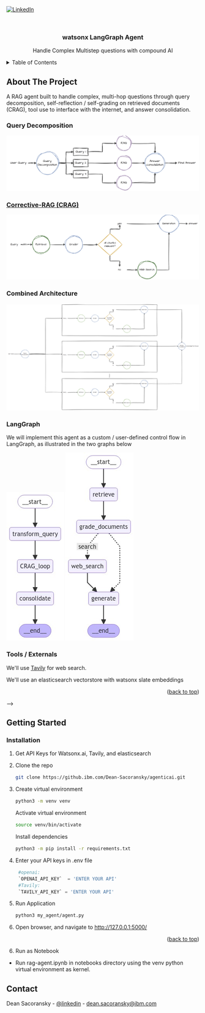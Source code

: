 <!-- Improved compatibility of back to top link: See: https://github.com/othneildrew/Best-README-Template/pull/73 -->
<a id="readme-top"></a>
<!--
*** Thanks for checking out the Best-README-Template. If you have a suggestion
*** that would make this better, please fork the repo and create a pull request
*** or simply open an issue with the tag "enhancement".
*** Don't forget to give the project a star!
*** Thanks again! Now go create something AMAZING! :D
-->



<!-- PROJECT SHIELDS -->
<!--
*** I'm using markdown "reference style" links for readability.
*** Reference links are enclosed in brackets [ ] instead of parentheses ( ).
*** See the bottom of this document for the declaration of the reference variables
*** for contributors-url, forks-url, etc. This is an optional, concise syntax you may use.
*** https://www.markdownguide.org/basic-syntax/#reference-style-links
-->
[![LinkedIn][linkedin-shield]][linkedin-url]



<!-- PROJECT LOGO -->
<br />
<div align="center">
  <!-- <a href="https://github.ibm.com/Dean-Sacoransky/agenticai">
    <img src="img/logo.drawio.png" alt="Logo" width="80" height="80">
  </a> -->

  <h3 align="center">watsonx LangGraph Agent</h3>

  <p align="center">
    Handle Complex Multistep questions with compound AI
    <br />
  </p>
</div>



<!-- TABLE OF CONTENTS -->
<details>
  <summary>Table of Contents</summary>
  <ol>
    <li>
      <a href="#about-the-project">About The Project</a>
    </li>
    <li>
      <a href="#getting-started">Getting Started</a>
      <ul>
        <li><a href="#installation">Installation</a></li>
      </ul>
    </li>
    <li><a href="#contact">Contact</a></li>
  </ol>
</details>



<!-- ABOUT THE PROJECT -->
## About The Project

A RAG agent built to handle complex, multi-hop questions through query decomposition, self-reflection / self-grading on retrieved documents (CRAG), tool use to interface with the internet, and answer consolidation. 

### Query Decomposition
![query](img/query-decomp.png)

### [Corrective-RAG (CRAG)](https://arxiv.org/abs/2401.15884) 
![CRAG](img/CRAG1.png)

### Combined Architecture
![system](img/system.png)

### LangGraph
We will implement this agent as a custom / user-defined control flow in LangGraph, as illustrated in the two graphs below

![agent](img/agent.jpg)
![CRAG_graph](img/CRAG_graph.jpg)

### Tools / Externals
We'll use [Tavily](https://python.langchain.com/v0.2/docs/integrations/tools/tavily_search/) for web search.

We'll use an elasticsearch vectorstore with watsonx slate embeddings

<p align="right">(<a href="#readme-top">back to top</a>)</p>



<!-- ### Built With

* [![Next][Next.js]][Next-url]
* [![React][React.js]][React-url]
* [![Vue][Vue.js]][Vue-url]
* [![Angular][Angular.io]][Angular-url]
* [![Svelte][Svelte.dev]][Svelte-url]
* [![Laravel][Laravel.com]][Laravel-url]
* [![Bootstrap][Bootstrap.com]][Bootstrap-url]
* [![JQuery][JQuery.com]][JQuery-url] --> -->

<!-- <p align="right">(<a href="#readme-top">back to top</a>)</p>



<!-- GETTING STARTED -->
## Getting Started

### Installation

1. Get API Keys for Watsonx.ai, Tavily, and elasticsearch
2. Clone the repo
   ```bash
   git clone https://github.ibm.com/Dean-Sacoransky/agenticai.git
   ```
3. Create virtual environment

    ```bash
    python3 -m venv venv
    ```

    Activate virtual environment

    ```bash
    source venv/bin/activate
    ```

    Install dependencies
    ```bash
    python3 -m pip install -r requirements.txt
    ```

4. Enter your API keys in .env file 
   ```python
    #openai:
    `OPENAI_API_KEY`  = 'ENTER YOUR API'
    #Tavily:
    `TAVILY_API_KEY` = 'ENTER YOUR API'
   ```
5. Run Application
    ```bash
    python3 my_agent/agent.py
    ```
6. Open browser, and navigate to http://127.0.0.1:5000/
<p align="right">(<a href="#readme-top">back to top</a>)</p>

6. Run as Notebook
- Run rag-agent.ipynb in notebooks directory using the venv python virtual environment as kernel.


<!-- CONTACT -->
## Contact

Dean Sacoransky - [@linkedin](https://www.linkedin.com/in/dean-sacoransky-6a671119a/) - dean.sacoransky@ibm.com


<!-- MARKDOWN LINKS & IMAGES -->
<!-- https://www.markdownguide.org/basic-syntax/#reference-style-links -->
[contributors-shield]: https://img.shields.io/github/contributors/othneildrew/Best-README-Template.svg?style=for-the-badge
[contributors-url]: https://github.com/othneildrew/Best-README-Template/graphs/contributors
[forks-shield]: https://img.shields.io/github/forks/othneildrew/Best-README-Template.svg?style=for-the-badge
[forks-url]: https://github.com/othneildrew/Best-README-Template/network/members
[stars-shield]: https://img.shields.io/github/stars/othneildrew/Best-README-Template.svg?style=for-the-badge
[stars-url]: https://github.com/othneildrew/Best-README-Template/stargazers
[issues-shield]: https://img.shields.io/github/issues/othneildrew/Best-README-Template.svg?style=for-the-badge
[issues-url]: https://github.com/othneildrew/Best-README-Template/issues
[license-shield]: https://img.shields.io/github/license/othneildrew/Best-README-Template.svg?style=for-the-badge
[license-url]: https://github.com/othneildrew/Best-README-Template/blob/master/LICENSE.txt
[linkedin-shield]: https://img.shields.io/badge/-LinkedIn-black.svg?style=for-the-badge&logo=linkedin&colorB=555
[linkedin-url]: https://www.linkedin.com/in/dean-sacoransky-6a671119a/
[product-screenshot]: images/screenshot.png
[Next.js]: https://img.shields.io/badge/next.js-000000?style=for-the-badge&logo=nextdotjs&logoColor=white

